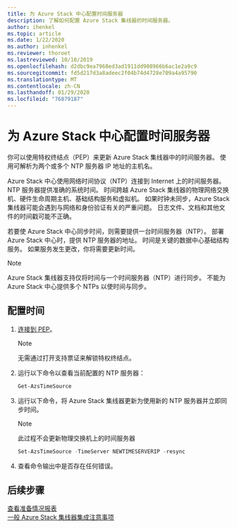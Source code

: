 ```yaml
---
title: 为 Azure Stack 中心配置时间服务器
description: 了解如何配置 Azure Stack 集线器的时间服务器。
author: ihenkel
ms.topic: article
ms.date: 1/22/2020
ms.author: inhenkel
ms.reviewer: thoroet
ms.lastreviewed: 10/10/2019
ms.openlocfilehash: d2dbc9ea7968ed3ad1911dd908966b6ac1e2a9c9
ms.sourcegitcommit: fd5d217d3a8adeec2f04b74d4728e709a4a95790
ms.translationtype: MT
ms.contentlocale: zh-CN
ms.lasthandoff: 01/29/2020
ms.locfileid: "76879187"
---
```

# <a name="configure-the-time-server-for-azure-stack-hub"></a>为 Azure Stack 中心配置时间服务器

你可以使用特权终结点（PEP）来更新 Azure Stack 集线器中的时间服务器。 使用可解析为两个或多个 NTP 服务器 IP 地址的主机名。

Azure Stack 中心使用网络时间协议（NTP）连接到 Internet 上的时间服务器。 NTP 服务器提供准确的系统时间。 时间跨越 Azure Stack 集线器的物理网络交换机、硬件生命周期主机、基础结构服务和虚拟机。 如果时钟未同步，Azure Stack 集线器可能会遇到与网络和身份验证有关的严重问题。 日志文件、文档和其他文件的时间戳可能不正确。

若要使 Azure Stack 中心同步时间，则需要提供一台时间服务器（NTP）。 部署 Azure Stack 中心时，提供 NTP 服务器的地址。 时间是关键的数据中心基础结构服务。 如果服务发生更改，你将需要更新时间。

> [!NOTE]
> Azure Stack 集线器支持仅将时间与一个时间服务器（NTP）进行同步。 不能为 Azure Stack 中心提供多个 NTPs 以使时间与同步。

## <a name="configure-time"></a>配置时间

1. [连接到 PEP](azure-stack-privileged-endpoint.md)。 
    > [!Note]  
    > 无需通过打开支持票证来解锁特权终结点。

2. 运行以下命令以查看当前配置的 NTP 服务器：

    ```PowerShell
    Get-AzsTimeSource
    ```

3. 运行以下命令，将 Azure Stack 集线器更新为使用新的 NTP 服务器并立即同步时间。

    > [!Note]  
    > 此过程不会更新物理交换机上的时间服务器

    ```PowerShell
    Set-AzsTimeSource -TimeServer NEWTIMESERVERIP -resync
    ```

4. 查看命令输出中是否存在任何错误。


## <a name="next-steps"></a>后续步骤

[查看准备情况报表](azure-stack-validation-report.md)  
[一般 Azure Stack 集线器集成注意事项](azure-stack-datacenter-integration.md)  
